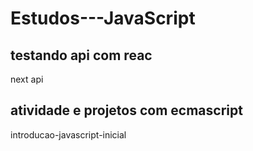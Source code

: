 # Estudos---JavaScript

## testando api com reac  
next api 

## atividade e projetos com ecmascript 
introducao-javascript-inicial
